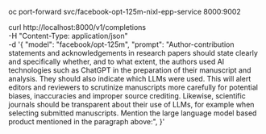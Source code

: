 oc port-forward svc/facebook-opt-125m-nixl-epp-service 8000:9002

curl  http://localhost:8000/v1/completions \
    -H "Content-Type: application/json" \
    -d '{
    "model": "facebook/opt-125m",
    "prompt": "Author-contribution statements and acknowledgements in research papers should state clearly and specifically whether, and to what extent, the authors used AI technologies such as ChatGPT in the preparation of their manuscript and analysis. They should also indicate which LLMs were used. This will alert editors and reviewers to scrutinize manuscripts more carefully for potential biases, inaccuracies and improper source crediting. Likewise, scientific journals should be transparent about their use of LLMs, for example when selecting submitted manuscripts. Mention the large language model based product mentioned in the paragraph above:",
    }'